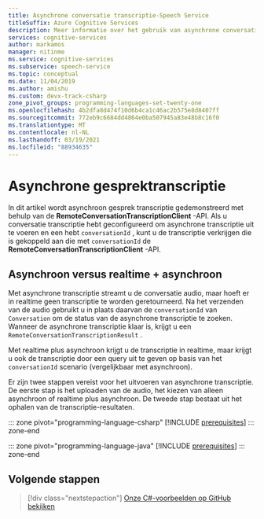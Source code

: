```yaml
---
title: Asynchrone conversatie transcriptie-Speech Service
titleSuffix: Azure Cognitive Services
description: Meer informatie over het gebruik van asynchrone conversatie-transcriptie met behulp van de speech-service. Alleen beschikbaar voor Java en C#.
services: cognitive-services
author: markamos
manager: nitinme
ms.service: cognitive-services
ms.subservice: speech-service
ms.topic: conceptual
ms.date: 11/04/2019
ms.author: amishu
ms.custom: devx-track-csharp
zone_pivot_groups: programming-languages-set-twenty-one
ms.openlocfilehash: 4b2dfa8d474f10d6b4ca1c46ac2b575e8d8407ff
ms.sourcegitcommit: 772eb9c6684dd4864e0ba507945a83e48b8c16f0
ms.translationtype: MT
ms.contentlocale: nl-NL
ms.lasthandoff: 03/19/2021
ms.locfileid: "88934635"
---
```

# <a name="asynchronous-conversation-transcription"></a>Asynchrone gesprektranscriptie

In dit artikel wordt asynchroon gesprek transcriptie gedemonstreerd met behulp van de **RemoteConversationTranscriptionClient** -API. Als u conversatie transcriptie hebt geconfigureerd om asynchrone transcriptie uit te voeren en een hebt `conversationId` , kunt u de transcriptie verkrijgen die is gekoppeld aan die met `conversationId` de **RemoteConversationTranscriptionClient** -API.

## <a name="asynchronous-vs-real-time--asynchronous"></a>Asynchroon versus realtime + asynchroon

Met asynchrone transcriptie streamt u de conversatie audio, maar hoeft er in realtime geen transcriptie te worden geretourneerd. Na het verzenden van de audio gebruikt u in plaats daarvan de `conversationId` van `Conversation` om de status van de asynchrone transcriptie te zoeken. Wanneer de asynchrone transcriptie klaar is, krijgt u een `RemoteConversationTranscriptionResult` .

Met realtime plus asynchroon krijgt u de transcriptie in realtime, maar krijgt u ook de transcriptie door een query uit te geven op basis van het `conversationId` scenario (vergelijkbaar met asynchroon).

Er zijn twee stappen vereist voor het uitvoeren van asynchrone transcriptie. De eerste stap is het uploaden van de audio, het kiezen van alleen asynchroon of realtime plus asynchroon. De tweede stap bestaat uit het ophalen van de transcriptie-resultaten.

::: zone pivot="programming-language-csharp"
[!INCLUDE [prerequisites](includes/how-to/remote-conversation/csharp/examples.md)]
::: zone-end

::: zone pivot="programming-language-java"
[!INCLUDE [prerequisites](includes/how-to/remote-conversation/java/examples.md)]
::: zone-end


## <a name="next-steps"></a>Volgende stappen

> [!div class="nextstepaction"]
> [Onze C#-voorbeelden op GitHub bekijken](https://aka.ms/csspeech/samples)

